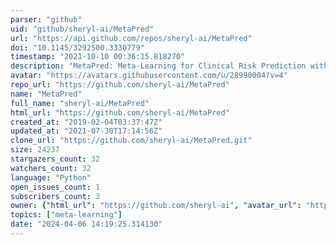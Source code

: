 ```yaml
---
parser: "github"
uid: "github/sheryl-ai/MetaPred"
url: "https://api.github.com/repos/sheryl-ai/MetaPred"
doi: "10.1145/3292500.3330779"
timestamp: "2021-10-10 00:36:15.818270"
description: "MetaPred: Meta-Learning for Clinical Risk Prediction with Limited Patient Electronic Health Records (KDD 2019)"
avatar: "https://avatars.githubusercontent.com/u/28990004?v=4"
repo_url: "https://github.com/sheryl-ai/MetaPred"
name: "MetaPred"
full_name: "sheryl-ai/MetaPred"
html_url: "https://github.com/sheryl-ai/MetaPred"
created_at: "2019-02-04T03:37:47Z"
updated_at: "2021-07-30T17:14:56Z"
clone_url: "https://github.com/sheryl-ai/MetaPred.git"
size: 24237
stargazers_count: 32
watchers_count: 32
language: "Python"
open_issues_count: 1
subscribers_count: 3
owner: {"html_url": "https://github.com/sheryl-ai", "avatar_url": "https://avatars.githubusercontent.com/u/28990004?v=4", "login": "sheryl-ai", "type": "User"}
topics: ["meta-learning"]
date: "2024-04-06 14:19:25.314130"
---
```

